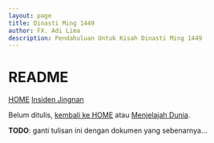 ```yaml
---
layout: page
title: Dinasti Ming 1449
author: FX. Adi Lima
description: Pendahuluan Untuk Kisah Dinasti Ming 1449
---
```


# README

<div class="w3-bar">
    <a class="w3-btn w3-bar-item w3-hover-black w3-left" href="/"><i class="fa fa-home"></i> HOME</a>
    <a class="w3-btn w3-bar-item w3-hover-black w3-left" href="../insiden-jingnan/README">Insiden Jingnan</a>
</div>

Belum ditulis, [kembali ke HOME](/) atau [Menjelajah Dunia](../menjelajah-dunia/bab1).

**TODO**: ganti tulisan ini dengan dokumen yang sebenarnya...

